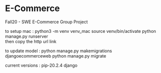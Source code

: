 # E-Commerce
Fall20 - SWE E-Commerce Group Project

to setup mac : 
python3 -m venv venv_mac
source venv/bin/activate
python manage.py runserver  
then copy the http url link

to update model : 
python manage.py makemigrations djangoecommerceweb
python manage.py migrate

current versions : 
pip-20.2.4
django 
